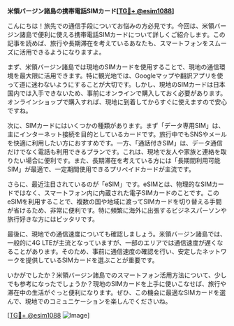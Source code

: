 **米領バージン諸島の携帯電話SIMカード[[TG💪+ @esim1088](https://t.me/s/esim1088)]**

こんにちは！旅先での通信手段についてお悩みの方必見です。今回は、米領バージン諸島で便利に使える携帯電話SIMカードについて詳しくご紹介します。この記事を読めば、旅行や長期滞在を考えているあなたも、スマートフォンをスムーズに活用できるようになりますよ。

まず、米領バージン諸島では現地のSIMカードを使用することで、現地の通信環境を最大限に活用できます。特に観光地では、Googleマップや翻訳アプリを使って道に迷わないようにすることが大切です。しかし、現地のSIMカードは日本国内では入手できないため、事前にオンラインで購入しておく必要があります。オンラインショップで購入すれば、現地に到着してからすぐに使えますので安心ですね。

次に、SIMカードにはいくつかの種類があります。まず「データ専用SIM」は、主にインターネット接続を目的としているカードです。旅行中でもSNSやメールを快適に利用したい方におすすめです。一方、「通話付きSIM」は、データ通信だけでなく電話も利用できるプランです。これは、現地で友人や家族と連絡を取りたい場合に便利です。また、長期滞在を考えている方には「長期間利用可能SIM」が最適で、一定期間使用できるプリペイドカードが主流です。

さらに、最近注目されているのが「eSIM」です。eSIMとは、物理的なSIMカードではなく、スマートフォン内に内蔵された電子SIMカードのことです。このeSIMを利用することで、複数の国や地域に渡ってSIMカードを切り替える手間が省けるため、非常に便利です。特に頻繁に海外に出張するビジネスパーソンや旅行好きな方にはピッタリです。

最後に、現地での通信速度についても確認しましょう。米領バージン諸島では、一般的に4G LTEが主流となっていますが、一部のエリアでは通信速度が遅くなることがあります。そのため、事前に通信速度の確認を行い、安定したネットワークを提供しているSIMカードを選ぶことが重要です。

いかがでしたか？米領バージン諸島でのスマートフォン活用方法について、少しでも参考になったでしょうか？現地のSIMカードを上手に使いこなせば、旅行や滞在中の生活がぐっと便利になります。ぜひ、この機会に最適なSIMカードを選んで、現地でのコミュニケーションを楽しんでくださいね。

[[TG💪+ @esim1088](https://t.me/s/esim1088) ![Image](https://i.postimg.cc/Y0z9fWf4/image.png)]